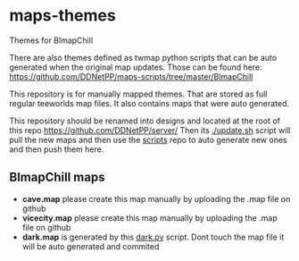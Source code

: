 # maps-themes
Themes for BlmapChill

There are also themes defined as twmap python scripts that can be auto generated when the original map updates.
Those can be found here: https://github.com/DDNetPP/maps-scripts/tree/master/BlmapChill


This repository is for manually mapped themes. That are stored as full regular teeworlds map files.
It also contains maps that were auto generated.

This repository should be renamed into designs and located at the root of this repo https://github.com/DDNetPP/server/
Then its [./update.sh](https://github.com/DDNetPP/server/blob/218db1e9ab9270e5837b2b14b92a0c92a3afcd80/update.sh#L89-L156) script will pull the new maps and then use the [scripts](https://github.com/DDNetPP/maps-scripts/tree/master/BlmapChill) repo to auto generate new ones and then push them here.

## BlmapChill maps

- **cave.map** please create this map manually by uploading the .map file on github
- **vicecity.map** please create this map manually by uploading the .map file on github
- **dark.map** is generated by this [dark.py](https://github.com/DDNetPP/maps-scripts/blob/3a0908ddda986f37ecae16907c77616bf58e954d/BlmapChill/themes/dark.py) script. Dont touch the map file it will be auto generated and commited
